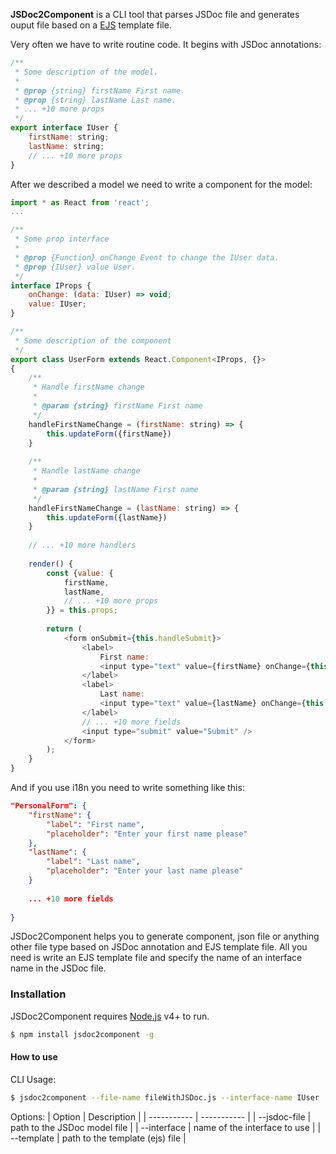 **JSDoc2Component** is a CLI tool that parses JSDoc file and generates ouput file based on a [EJS](http://ejs.co/) template file.

Very often we have to write routine code. It begins with JSDoc annotations:
```js
/**
 * Some description of the model.
 *
 * @prop {string} firstName First name.
 * @prop {string} lastName Last name.
 * ... +10 more props
 */
export interface IUser {
    firstName: string;
    lastName: string;
    // ... +10 more props
}
```
After we described a model we need to write a component for the model:
```js
import * as React from 'react';
...

/**
 * Some prop interface
 *
 * @prop {Function} onChange Event to change the IUser data.
 * @prop {IUser} value User.
 */
interface IProps {
    onChange: (data: IUser) => void;
    value: IUser;
}

/**
 * Some description of the component
 */
export class UserForm extends React.Component<IProps, {}>
{
    /**
     * Handle firstName change
     *
     * @param {string} firstName First name
     */
    handleFirstNameChange = (firstName: string) => {
        this.updateForm({firstName})
    }
    
    /**
     * Handle lastName change
     *
     * @param {string} lastName First name
     */
    handleFirstNameChange = (lastName: string) => {
        this.updateForm({lastName})
    }
    
    // ... +10 more handlers
    
    render() {
        const {value: {
            firstName,
            lastName,
            // ... +10 more props
        }} = this.props;
        
        return (
            <form onSubmit={this.handleSubmit}>
                <label>
                    First name:
                    <input type="text" value={firstName} onChange={this.handleFirstNameChange} />
                </label>
                <label>
                    Last name:
                    <input type="text" value={lastName} onChange={this.handleLastNameChange} />
                </label>
                // ... +10 more fields
                <input type="submit" value="Submit" />
            </form>
        );
    }
}

```
And if you use i18n you need to write something like this:
```json
"PersonalForm": {
    "firstName": {
        "label": "First name",
        "placeholder": "Enter your first name please"
    },
    "lastName": {
        "label": "Last name",
        "placeholder": "Enter your last name please"
    }
    
    ... +10 more fields
    
}
```

JSDoc2Component helps you to generate component, json file or anything other file type based on JSDoc annotation and EJS template file. All you need is write an EJS template file and specify the name of an interface name in the JSDoc file.

### Installation

JSDoc2Component requires [Node.js](https://nodejs.org/) v4+ to run.
```sh
$ npm install jsdoc2component -g
```

#### How to use
CLI Usage:
```sh
$ jsdoc2component --file-name fileWithJSDoc.js --interface-name IUser
```

Options:
| Option | Description |
| ----------- | ----------- |
| --jsdoc-file | path to the JSDoc model file |
| --interface | name of the interface to use | 
| --template | path to the template (ejs) file | 

